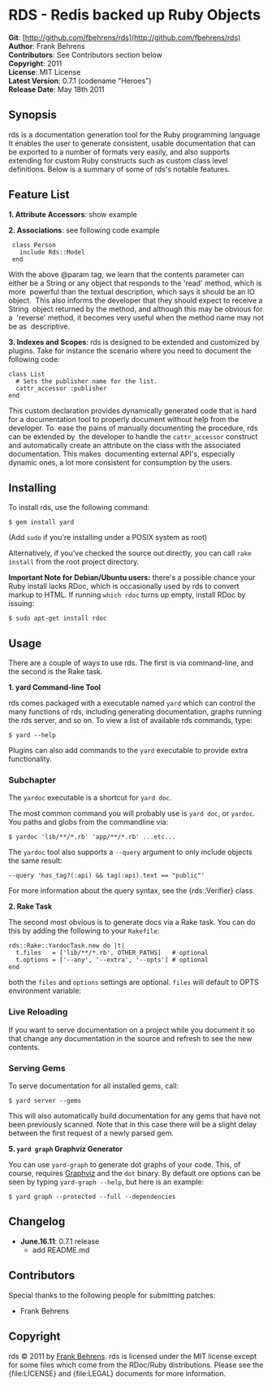 RDS - Redis backed up Ruby Objects 
==================================

**Git**:          [http://github.com/fbehrens/rds](http://github.com/fbehrens/rds)   
**Author**:       Frank Behrens  
**Contributors**: See Contributors section below    
**Copyright**:    2011    
**License**:      MIT License    
**Latest Version**: 0.7.1 (codename "Heroes")    
**Release Date**: May 18th 2011    

Synopsis
--------

rds is a documentation generation tool for the Ruby programming language
It enables the user to generate consistent, usable documentation that can be
exported to a number of formats very easily, and also supports extending for
custom Ruby constructs such as custom class level definitions. Below is a
summary of some of rds's notable features.


Feature List
------------
                                                                              
**1. Attribute Accessors**: show example 

**2. Associations**: see following code example 

     class Person
       include Rds::Model
     end
                                                                     
With the above @param tag, we learn that the contents parameter can either be
a String or any object that responds to the 'read' method, which is more 
powerful than the textual description, which says it should be an IO object. 
This also informs the developer that they should expect to receive a String 
object returned by the method, and although this may be obvious for a 
'reverse' method, it becomes very useful when the method name may not be as 
descriptive. 
                                                                              
**3. Indexes and Scopes**: rds is designed to be 
extended and customized by plugins. Take for instance the scenario where you 
need to document the following code: 
   
    class List
      # Sets the publisher name for the list.
      cattr_accessor :publisher
    end
                                                                        
This custom declaration provides dynamically generated code that is hard for a
documentation tool to properly document without help from the developer. To 
ease the pains of manually documenting the procedure, rds can be extended by 
the developer to handle the `cattr_accessor` construct and automatically create
an attribute on the class with the associated documentation. This makes 
documenting external API's, especially dynamic ones, a lot more consistent for
consumption by the users. 


Installing
----------

To install rds, use the following command:

    $ gem install yard
    
(Add `sudo` if you're installing under a POSIX system as root)
    
Alternatively, if you've checked the source out directly, you can call 
`rake install` from the root project directory.

**Important Note for Debian/Ubuntu users:** there's a possible chance your Ruby
install lacks RDoc, which is occasionally used by rds to convert markup to HTML. 
If running `which rdoc` turns up empty, install RDoc by issuing:

    $ sudo apt-get install rdoc
                                                                              

Usage
-----

There are a couple of ways to use rds. The first is via command-line, and the
second is the Rake task. 

**1. yard Command-line Tool**

rds comes packaged with a executable named `yard` which can control the many
functions of rds, including generating documentation, graphs running the
rds server, and so on. To view a list of available rds commands, type:

    $ yard --help
    
Plugins can also add commands to the `yard` executable to provide extra
functionality.

### Subchapter

<span class="note">The `yardoc` executable is a shortcut for `yard doc`.</span>

The most common command you will probably use is `yard doc`, or `yardoc`. You 
paths and globs from the commandline via:

    $ yardoc 'lib/**/*.rb' 'app/**/*.rb' ...etc...
    
The `yardoc` tool also supports a `--query` argument to only include objects
the same result:

    --query 'has_tag?(:api) && tag(:api).text == "public"'

For more information about the query syntax, see the {rds::Verifier} class.

**2. Rake Task**

The second most obvious is to generate docs via a Rake task. You can do this by 
adding the following to your `Rakefile`:

    rds::Rake::YardocTask.new do |t|
      t.files   = ['lib/**/*.rb', OTHER_PATHS]   # optional
      t.options = ['--any', '--extra', '--opts'] # optional
    end

both the `files` and `options` settings are optional. `files` will default to
OPTS environment variable:

### Live Reloading

If you want to serve documentation on a project while you document it so that
change any documentation in the source and refresh to see the new contents.

### Serving Gems

To serve documentation for all installed gems, call:

    $ yard server --gems
    
This will also automatically build documentation for any gems that have not
been previously scanned. Note that in this case there will be a slight delay
between the first request of a newly parsed gem.


**5. `yard graph` Graphviz Generator**

You can use `yard-graph` to generate dot graphs of your code. This, of course,
requires [Graphviz](http://www.graphviz.org) and the `dot` binary. By default
ore options can be seen by typing `yard-graph --help`, but here is an example:

    $ yard graph --protected --full --dependencies


Changelog
---------

- **June.16.11**: 0.7.1 release
    - add README.md

Contributors
------------

Special thanks to the following people for submitting patches:

* Frank Behrens

Copyright
---------

rds &copy; 2011 by [Frank Behrens](mailto:fbehrens@gmail.com). rds is 
licensed under the MIT license except for some files which come from the
RDoc/Ruby distributions. Please see the {file:LICENSE} and {file:LEGAL} 
documents for more information.
